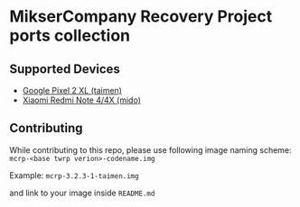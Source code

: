 # MikserCompany Recovery Project ports collection
## Supported Devices
- [Google Pixel 2 XL (taimen)](images/mcrp-3.2.3-1-taimen.img)
- [Xiaomi Redmi Note 4/4X (mido)](images/mcrp-3.2.3-1-mido.img)
## Contributing
While contributing to this repo, please use following image naming scheme: \
```mcrp-<base twrp verion>-codename.img```

Example: ```mcrp-3.2.3-1-taimen.img```

and link to your image inside ```README.md```